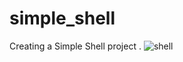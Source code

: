 # simple_shell
Creating a Simple Shell project . 
![shell](https://user-images.githubusercontent.com/106779942/188513160-c6abf8d8-f398-4ea5-806a-a99682a50bbc.jpg)
